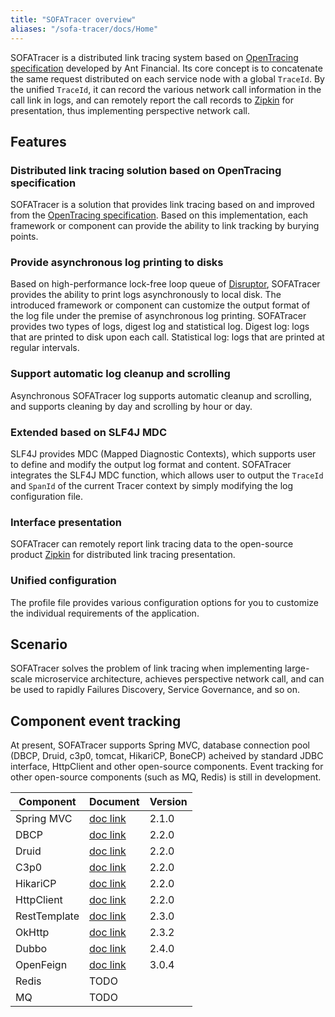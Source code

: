 ```yaml
---
title: "SOFATracer overview"
aliases: "/sofa-tracer/docs/Home"
---
```


SOFATracer is a distributed link tracing system based on [OpenTracing specification](http://opentracing.io/documentation/pages/spec.html) developed by Ant Financial. Its core concept is to concatenate the same request distributed on each service node with a global `TraceId`. By the unified `TraceId`, it can record the various network call information in the call link in logs, and can remotely report the call records to [Zipkin](https://zipkin.io/) for presentation, thus implementing perspective network call.

## Features

### Distributed link tracing solution based on OpenTracing specification

SOFATracer is a solution that provides link tracing based on and improved from the [OpenTracing specification](http://opentracing.io/documentation/pages/spec.html). Based on this implementation, each framework or component can provide the ability to link tracking by burying points.

### Provide asynchronous log printing to disks

Based on high-performance lock-free loop queue of [Disruptor](https://github.com/LMAX-Exchange/disruptor), SOFATracer provides the ability to print logs asynchronously to local disk. The introduced framework or component can customize the output format of the log file under the premise of asynchronous log printing. SOFATracer provides two types of logs, digest log and statistical log. Digest log: logs that are printed to disk upon each call. Statistical log: logs that are printed at regular intervals.

### Support automatic log cleanup and scrolling

Asynchronous SOFATracer log supports automatic cleanup and scrolling, and supports cleaning by day and scrolling by hour or day.

### Extended based on SLF4J MDC

SLF4J provides MDC (Mapped Diagnostic Contexts), which supports user to define and modify the output log format and content. SOFATracer integrates the SLF4J MDC function, which allows user to output the `TraceId` and `SpanId` of the current Tracer context by simply modifying the log configuration file.

### Interface presentation

SOFATracer can remotely report link tracing data to the open-source product [Zipkin](https://zipkin.io/) for distributed link tracing presentation.

### Unified configuration

The profile file provides various configuration options for you to customize the individual requirements of the application.

## Scenario

SOFATracer solves the problem of link tracing when implementing large-scale microservice architecture, achieves perspective network call, and can be used to rapidly Failures Discovery, Service Governance, and so on.

## Component event tracking

At present, SOFATracer supports Spring MVC, database connection pool (DBCP, Druid, c3p0, tomcat, HikariCP, BoneCP) acheived by standard JDBC interface, HttpClient and other open-source components. Event tracking for other open-source components (such as MQ, Redis) is still in development.

Component | Document| Version
--------- | ------------- | -------------
Spring MVC | [doc link](../usage-of-mvc) | 2.1.0
DBCP | [doc link](../usage-of-datasource) | 2.2.0
Druid | [doc link](../usage-of-datasource) | 2.2.0
C3p0 | [doc link](../usage-of-datasource) | 2.2.0
HikariCP | [doc link](../usage-of-datasource) | 2.2.0
HttpClient | [doc link](../usage-of-datasource) | 2.2.0
RestTemplate | [doc link](../usage-of-resttemplate) | 2.3.0
OkHttp | [doc link](../usage-of-okhttp) | 2.3.2
Dubbo | [doc link](../usage-of-dubbo) | 2.4.0
OpenFeign | [doc link](../usage-of-dubbo) | 3.0.4
Redis | TODO | 
MQ | TODO | 
